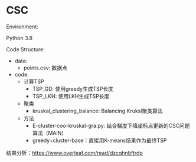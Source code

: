 # CSC

Environment:

Python 3.8





Code Structure:

- data:
  - points.csv: 数据点
- code:
  - 计算TSP
    - TSP_GD: 使用greedy生成TSP长度
    - TSP_LKH: 使用LKH生成TSP长度
  - 聚类
    - kruskal_clustering_balance: Balancing Kruksl聚类算法
  - 方法
    - E-cluster-coo-kruskal-gra.py: 结合梯度下降坐标点更新的CSC问题算法（MAIN）
    - greedy+cluster-base：直接用K-means结果作为最终TSP



结果分析：https://www.overleaf.com/read/dzcqhnbftrdp
